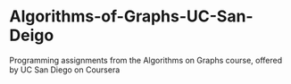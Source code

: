 # Algorithms-of-Graphs-UC-San-Deigo
Programming assignments from the Algorithms on Graphs course, offered by UC San Diego on Coursera
